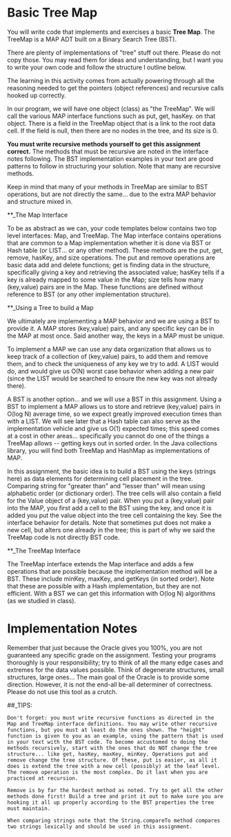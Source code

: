 # Basic Tree Map

You will write code that implements and exercises a basic **Tree Map**. The TreeMap is a MAP ADT built on a Binary Search Tree (BST).

There are plenty of implementations of "tree" stuff out there. Please do not copy those. You may read them for ideas and understanding, but I want you to write your own code and follow the structure I outline below.

The learning in this activity comes from actually powering through all the reasoning needed to get the pointers (object references) and recursive calls hooked up correctly.

In our program, we will have one object (class) as "the TreeMap". We will call the various MAP interface functions such as put, get, hasKey. on that object. There is a field in the TreeMap object that is a link to the root data cell. If the field is null, then there are no nodes in the tree, and its size is 0.

**You must write recursive methods yourself to get this assignment correct.** The methods that must be recursive are noted in the interface notes following. The BST implementation examples in your text are good patterns to follow in structuring your solution. Note that many are recursive methods.

Keep in mind that many of your methods in TreeMap are similar to BST operations, but are not directly the same... due to the extra MAP behavior and structure mixed in.

**_The Map Interface

To be as abstract as we can, your code templates below contains two top level interfaces: Map, and TreeMap. The Map interface contains operations that are common to a Map implementation whether it is done via BST or Hash table (or LIST... or any other method). These methods are the put, get, remove, hasKey, and size operations. The put and remove operations are basic data add and delete functions; get is finding data in the structure, specifically giving a key and retrieving the associated value; hasKey tells if a key is already mapped to some value in the Map; size tells how many (key,value) pairs are in the Map. These functions are defined without reference to BST (or any other implementation structure).

**_Using a Tree to build a Map

We ultimately are implementing a MAP behavior and we are using a BST to provide it. A MAP stores (key,value) pairs, and any specific key can be in the MAP at most once. Said another way, the keys in a MAP must be unique.

To implement a MAP we can use any data organization that allows us to keep track of a collection of (key,value) pairs, to add them and remove them, and to check the uniqueness of any key we try to add. A LIST would do, and would give us O(N) worst case behavior when adding a new pair (since the LIST would be searched to ensure the new key was not already there).

A BST is another option... and we will use a BST in this assignment. Using a BST to implement a MAP allows us to store and retrieve (key,value) pairs in O(log N) average time, so we expect greatly improved execution times than with a LIST. We will see later that a Hash table can also serve as the implementation vehicle and give us O(1) expected times; this speed comes at a cost in other areas... specifically you cannot do one of the things a TreeMap allows -- getting keys out in sorted order. In the Java collections library, you will find both TreeMap and HashMap as implementations of MAP.

In this assignment, the basic idea is to build a BST using the keys (strings here) as data elements for determining cell placement in the tree. Comparing string for "greater than" and "lesser than" will mean using alphabetic order (or dictionary order). The tree cells will also contain a field for the Value object of a (key,value) pair. When you put a (key,value) pair into the MAP, you first add a cell to the BST using the key, and once it is added you put the value object into the tree cell containing the key. See the interface behavior for details. Note that sometimes put does not make a new cell, but alters one already in the tree; this is part of why we said the TreeMap code is not directly BST code.

**_The TreeMap Interface

The TreeMap interface extends the Map interface and adds a few operations that are possible because the implementation method will be a BST. These include minKey, maxKey, and getKeys (in sorted order). Note that these are possible with a Hash implementation, but they are not efficient. With a BST we can get this information with O(log N) algorithms (as we studied in class).

# Implementation Notes
 Remember that just because the Oracle gives you 100%, you are not guaranteed any specific grade on the assignment. Testing your programs thoroughly is your responsibility; try to think of all the many edge cases and extremes for the data values possible. Think of degenerate structures, small structures, large ones... The main goal of the Oracle is to provide some direction. However, it is not the end-all be-all determiner of correctness. Please do not use this tool as a crutch.

##_TIPS:

    Don't forget: you must write recursive functions as directed in the Map and TreeMap interface definitions. You may write other recursive functions, but you must at least do the ones shown. The "height" function is given to you as an example, using the pattern that is used in your text with the BST code. To become accustomed to doing the methods recursively, start with the ones that do NOT change the tree structure... like get, hasKey, maxKey, minKey. Operations put and remove change the tree structure. Of these, put is easier, as all it does is extend the tree with a new cell (possibly) at the leaf level. The remove operation is the most complex. Do it last when you are practiced at recursion.

    Remove is by far the hardest method as noted. Try to get all the other methods done first! Build a tree and print it out to make sure you are hooking it all up properly according to the BST properties the tree must maintain.

    When comparing strings note that the String.compareTo method compares two strings lexically and should be used in this assignment.
    

